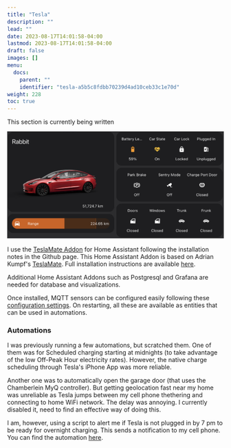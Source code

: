 ```yaml
---
title: "Tesla"
description: ""
lead: ""
date: 2023-08-17T14:01:58-04:00
lastmod: 2023-08-17T14:01:58-04:00
draft: false
images: []
menu:
  docs:
    parent: ""
    identifier: "tesla-a5b5c8fdbb70239d4ad10ceb33c1e70d"
weight: 228
toc: true
---
```

This section is currently being written

![Image](tesla.png "Tesla")

I use the [TeslaMate Addon](https://github.com/matt-FFFFFF/hassio-addon-repository/blob/main/teslamate/README.md) for Home Assistant following the installation notes in the Github page. This Home Assistant Addon is based on Adrian Kumpf's [TeslaMate](https://github.com/adriankumpf/teslamate).   Full installation instructions are available [here](https://docs.teslamate.org). 

Additional Home Assistant Addons such as Postgresql and Grafana are needed for database and visualizations. 

Once installed, MQTT sensors can be configured easily following these [configuration settings](https://docs.teslamate.org/docs/integrations/home_assistant#mqtt_sensoryaml-mqtt-sensor-section-of-configurationyaml).  On restarting, all these are available as entities that can be used in automations. 

### Automations

I was previously running a few automations, but scratched them. One of them was for Scheduled charging starting at midnights (to take advantage of the low Off-Peak Hour electricity rates).  However, the native charge scheduling through Tesla's iPhone App was more reliable. 

Another one was to automatically open the garage door (that uses the Chamberlein MyQ controller).  But getting geolocation fast near my home was unreliable as Tesla jumps between my cell phone thethering and connecting to home WiFi network.  The delay was annoying.  I currently disabled it, need to find an effective way of doing this. 

I am, however, using a script to alert me if Tesla is not plugged in by 7 pm to be ready for overnight charging.  This sends a notification to my cell phone.  You can find the automation [here](../../automations/tesla_plugged/).

